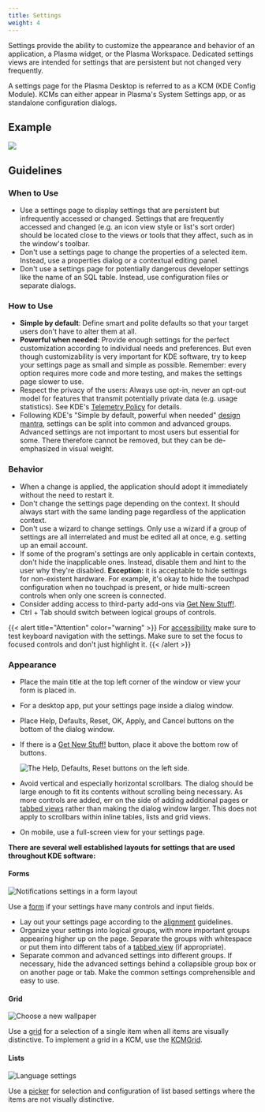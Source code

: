 ```yaml
---
title: Settings
weight: 4
---
```


Settings provide the ability to customize the appearance and behavior of
an application, a Plasma widget, or the Plasma Workspace. Dedicated
settings views are intended for settings that are persistent but not
changed very frequently.

A settings page for the Plasma Desktop is referred to as a KCM (KDE
Config Module). KCMs can either appear in Plasma's System Settings app,
or as standalone configuration dialogs.

Example
-------

![](/hig/Settings-dark.png)

Guidelines
----------

### When to Use

-   Use a settings page to display settings that are persistent but
    infrequently accessed or changed. Settings that are frequently
    accessed and changed (e.g. an icon view style or list's sort order)
    should be located close to the views or tools that they affect, such
    as in the window's toolbar.
-   Don't use a settings page to change the properties of a selected
    item. Instead, use a properties dialog or a contextual editing
    panel.
-   Don't use a settings page for potentially dangerous developer
    settings like the name of an SQL table. Instead, use configuration
    files or separate dialogs.

### How to Use

-   **Simple by default**: Define smart and polite defaults so that your
    target users don't have to alter them at all.
-   **Powerful when needed**: Provide enough settings for the perfect
    customization according to individual needs and preferences. But
    even though customizability is very important for KDE software, try
    to keep your settings page as small and simple as possible.
    Remember: every option requires more code and more testing, and
    makes the settings page slower to use.
-   Respect the privacy of the users: Always use opt-in, never an
    opt-out model for features that transmit potentially private data
    (e.g. usage statistics). See KDE's [Telemetry
    Policy](https://community.kde.org/Policies/Telemetry_Policy) for
    details.
-   Following KDE's "Simple by default, powerful when needed"
    [design mantra](..), settings can
    be split into common and advanced groups. Advanced settings are not
    important to most users but essential for some. There therefore
    cannot be removed, but they can be de-emphasized in visual weight.

### Behavior

-   When a change is applied, the application should adopt it
    immediately without the need to restart it.
-   Don't change the settings page depending on the context. It should
    always start with the same landing page regardless of the
    application context.
-   Don't use a wizard to change settings. Only use a wizard if a group
    of settings are all interrelated and must be edited all at once,
    e.g. setting up an email account.
-   If some of the program's settings are only applicable in certain
    contexts, don't hide the inapplicable ones. Instead, disable them
    and hint to the user why they're disabled. **Exception:** it is
    acceptable to hide settings for non-existent hardware. For example,
    it's okay to hide the touchpad configuration when no touchpad is
    present, or hide multi-screen controls when only one screen is
    connected.
-   Consider adding access to third-party add-ons via
    [Get New Stuff!](../getnew).
-   Ctrl + Tab should switch between logical groups of controls.

{{< alert title="Attention" color="warning" >}}
For [accessibility](/accessibility/)
make sure to test keyboard navigation with the settings. Make sure to
set the focus to focused controls and don't just highlight it.
{{< /alert >}}

### Appearance

-   Place the main title at the top left corner of the window or view
    your form is placed in.

-   For a desktop app, put your settings page inside a dialog window.

-   Place Help, Defaults, Reset, OK, Apply, and Cancel buttons on the
    bottom of the dialog window.

-   If there is a [Get New Stuff!](/hig/platform/getnew) button, place it above the bottom row of buttons.

    ![The Help, Defaults, Reset buttons on the left side.](/hig/SettingsButtons.png)

-   Avoid vertical and especially horizontal scrollbars. The dialog
    should be large enough to fit its contents without scrolling being
    necessary. As more controls are added, err on the side of adding
    additional pages or [tabbed views](/hig/components/navigation/tab)
    rather than making the dialog window larger. This does
    not apply to scrollbars within inline tables, lists and grid views.

-   On mobile, use a full-screen view for your settings page.

**There are several well established layouts for settings that are used
throughout KDE software:**

#### Forms

![Notifications settings in a form
layout](/hig/Settings-Notification-dark.png)

Use a [form](/hig/patterns-content/form) if
your settings have many controls and input fields.

-   Lay out your settings page according to the
    [alignment](/hig/layout/alignment) guidelines.
-   Organize your settings into logical groups, with more important
    groups appearing higher up on the page. Separate the groups with
    whitespace or put them into different tabs of a
    [tabbed view](/hig/components/navigation/tab) (if appropriate).
-   Separate common and advanced settings into different groups. If
    necessary, hide the advanced settings behind a collapsible group box
    or on another page or tab. Make the common settings comprehensible
    and easy to use.

#### Grid

![Choose a new wallpaper](/hig/Wallpaper-dark.png)

Use a [grid](/hig/components/editing/grid)
for a selection of a single item when all items are visually
distinctive. To implement a grid in a KCM, use the
[KCMGrid](../kcmgrid).

#### Lists

![Language settings](/hig/LanguagePicker.png)

Use a [picker](/hig/patterns-content/picker)
for selection and configuration of list based settings where the items
are not visually distinctive.
